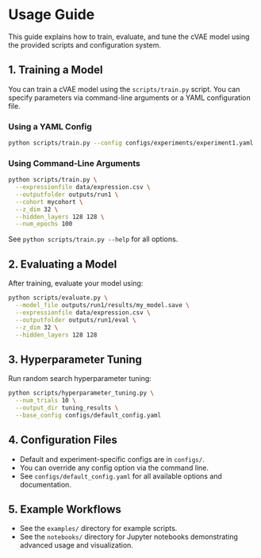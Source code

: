 # Usage Guide

This guide explains how to train, evaluate, and tune the cVAE model using the provided scripts and configuration system.

## 1. Training a Model

You can train a cVAE model using the `scripts/train.py` script. You can specify parameters via command-line arguments or a YAML configuration file.

### Using a YAML Config

```bash
python scripts/train.py --config configs/experiments/experiment1.yaml
```

### Using Command-Line Arguments

```bash
python scripts/train.py \
  --expressionfile data/expression.csv \
  --outputfolder outputs/run1 \
  --cohort mycohort \
  --z_dim 32 \
  --hidden_layers 128 128 \
  --num_epochs 100
```

See `python scripts/train.py --help` for all options.

## 2. Evaluating a Model

After training, evaluate your model using:

```bash
python scripts/evaluate.py \
  --model_file outputs/run1/results/my_model.save \
  --expressionfile data/expression.csv \
  --outputfolder outputs/run1/eval \
  --z_dim 32 \
  --hidden_layers 128 128
```

## 3. Hyperparameter Tuning

Run random search hyperparameter tuning:

```bash
python scripts/hyperparameter_tuning.py \
  --num_trials 10 \
  --output_dir tuning_results \
  --base_config configs/default_config.yaml
```

## 4. Configuration Files

- Default and experiment-specific configs are in `configs/`.
- You can override any config option via the command line.
- See `configs/default_config.yaml` for all available options and documentation.

## 5. Example Workflows

- See the `examples/` directory for example scripts.
- See the `notebooks/` directory for Jupyter notebooks demonstrating advanced usage and visualization.